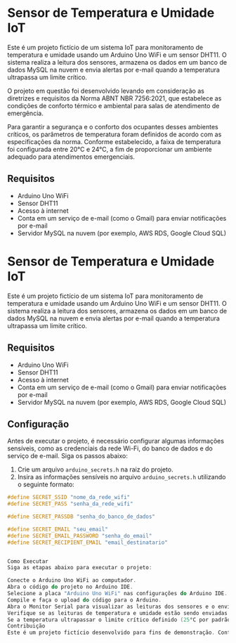# Sensor de Temperatura e Umidade IoT

Este é um projeto fictício de um sistema IoT para monitoramento de temperatura e umidade usando um Arduino Uno WiFi e um sensor DHT11. O sistema realiza a leitura dos sensores, armazena os dados em um banco de dados MySQL na nuvem e envia alertas por e-mail quando a temperatura ultrapassa um limite crítico.

O projeto em questão foi desenvolvido levando em consideração as diretrizes e requisitos da Norma ABNT NBR 7256:2021, que estabelece as condições de conforto térmico e ambiental para salas de atendimento de emergência.

Para garantir a segurança e o conforto dos ocupantes desses ambientes críticos, os parâmetros de temperatura foram definidos de acordo com as especificações da norma. Conforme estabelecido, a faixa de temperatura foi configurada entre 20°C e 24°C, a fim de proporcionar um ambiente adequado para atendimentos emergenciais.

## Requisitos

- Arduino Uno WiFi
- Sensor DHT11
- Acesso à internet
- Conta em um serviço de e-mail (como o Gmail) para enviar notificações por e-mail
- Servidor MySQL na nuvem (por exemplo, AWS RDS, Google Cloud SQL)

# Sensor de Temperatura e Umidade IoT

Este é um projeto fictício de um sistema IoT para monitoramento de temperatura e umidade usando um Arduino Uno WiFi e um sensor DHT11. O sistema realiza a leitura dos sensores, armazena os dados em um banco de dados MySQL na nuvem e envia alertas por e-mail quando a temperatura ultrapassa um limite crítico.

## Requisitos

- Arduino Uno WiFi
- Sensor DHT11
- Acesso à internet
- Conta em um serviço de e-mail (como o Gmail) para enviar notificações por e-mail
- Servidor MySQL na nuvem (por exemplo, AWS RDS, Google Cloud SQL)

## Configuração

Antes de executar o projeto, é necessário configurar algumas informações sensíveis, como as credenciais da rede Wi-Fi, do banco de dados e do serviço de e-mail. Siga os passos abaixo:

1. Crie um arquivo `arduino_secrets.h` na raiz do projeto.
2. Insira as informações sensíveis no arquivo `arduino_secrets.h` utilizando o seguinte formato:

```cpp
#define SECRET_SSID "nome_da_rede_wifi"
#define SECRET_PASS "senha_da_rede_wifi"

#define SECRET_PASSDB "senha_do_banco_de_dados"

#define SECRET_EMAIL "seu_email"
#define SECRET_EMAIL_PASSWORD "senha_do_email"
#define SECRET_RECIPIENT_EMAIL "email_destinatario"


Como Executar
Siga as etapas abaixo para executar o projeto:

Conecte o Arduino Uno WiFi ao computador.
Abra o código do projeto no Arduino IDE.
Selecione a placa "Arduino Uno WiFi" nas configurações do Arduino IDE.
Compile e faça o upload do código para o Arduino.
Abra o Monitor Serial para visualizar as leituras dos sensores e o envio de dados.
Verifique se as leituras de temperatura e umidade estão sendo enviadas para o banco de dados corretamente.
Se a temperatura ultrapassar o limite crítico definido (25°C por padrão), um e-mail de alerta será enviado para o destinatário especificado.
Contribuição
Este é um projeto fictício desenvolvido para fins de demonstração. Contribuições não são necessárias neste momento.
